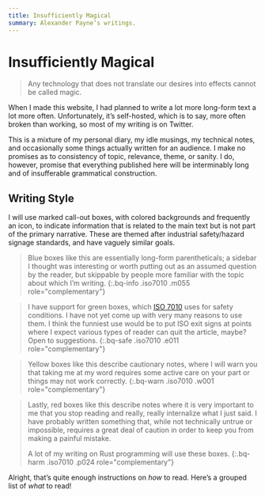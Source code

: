 ```yaml
---
title: Insufficiently Magical
summary: Alexander Payne’s writings.
---
```


# Insufficiently Magical

> Any technology that does not translate our desires into effects cannot be
> called magic.

When I made this website, I had planned to write a lot more long-form text a lot
more often. Unfortunately, it’s self-hosted, which is to say, more often broken
than working, so most of my writing is on Twitter.

This is a mixture of my personal diary, my idle musings, my technical notes, and
occasionally some things actually written for an audience. I make no promises as
to consistency of topic, relevance, theme, or sanity. I do, however, promise
that everything published here will be interminably long and of insufferable
grammatical construction.

## Writing Style

I will use marked call-out boxes, with colored backgrounds and frequently an
icon, to indicate information that is related to the main text but is not part
of the primary narrative. These are themed after industrial safety/hazard
signage standards, and have vaguely similar goals.

> Blue boxes like this are essentially long-form parentheticals; a sidebar I
> thought was interesting or worth putting out as an assumed question by the
> reader, but skippable by people more familiar with the topic about which I’m
> writing.
{:.bq-info .iso7010 .m055 role="complementary"}

<!-- -->

> I have support for green boxes, which [ISO 7010] uses for safety conditions.
> I have not yet come up with very many reasons to use them. I think the
> funniest use would be to put ISO exit signs at points where I expect various
> types of reader can quit the article, maybe? Open to suggestions.
{:.bq-safe .iso7010 .e011 role="complementary"}

<!-- -->

> Yellow boxes like this describe cautionary notes, where I will warn you that
> taking me at my word requires some active care on your part or things may not
> work correctly.
{:.bq-warn .iso7010 .w001 role="complementary"}

<!-- -->

> Lastly, red boxes like this describe notes where it is very important to me
> that you stop reading and really, really internalize what I just said. I have
> probably written something that, while not technically untrue or impossible,
> requires a great deal of caution in order to keep you from making a painful
> mistake.
>
> A lot of my writing on Rust programming will use these boxes.
{:.bq-harm .iso7010 .p024 role="complementary"}

Alright, that’s quite enough instructions on *how* to read. Here’s a grouped
list of *what* to read!

[ISO 7010]: https://en.wikipedia.org/wiki/ISO_7010
